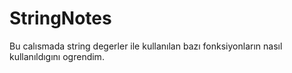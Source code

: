 # StringNotes
Bu calısmada string degerler ile kullanılan bazı fonksiyonların nasıl kullanıldıgını ogrendim.
